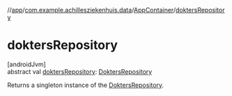 //[app](../../../index.md)/[com.example.achillesziekenhuis.data](../index.md)/[AppContainer](index.md)/[doktersRepository](dokters-repository.md)

# doktersRepository

[androidJvm]\
abstract val [doktersRepository](dokters-repository.md): [DoktersRepository](../-dokters-repository/index.md)

Returns a singleton instance of the [DoktersRepository](../-dokters-repository/index.md).
